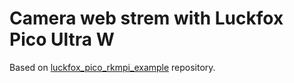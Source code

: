 # Camera web strem with Luckfox Pico Ultra W

Based on [luckfox_pico_rkmpi_example]([https://](https://github.com/LuckfoxTECH/luckfox_pico_rkmpi_example)) repository.

